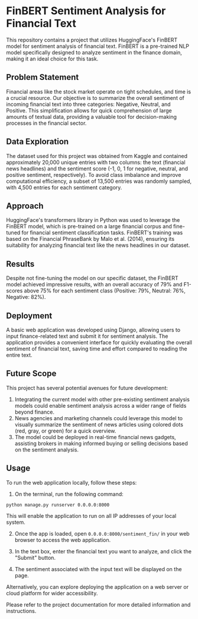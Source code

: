 # FinBERT Sentiment Analysis for Financial Text

This repository contains a project that utilizes HuggingFace's FinBERT model for sentiment analysis of financial text. FinBERT is a pre-trained NLP model specifically designed to analyze sentiment in the finance domain, making it an ideal choice for this task.

## Problem Statement

Financial areas like the stock market operate on tight schedules, and time is a crucial resource. Our objective is to summarize the overall sentiment of incoming financial text into three categories: Negative, Neutral, and Positive. This simplification allows for quick comprehension of large amounts of textual data, providing a valuable tool for decision-making processes in the financial sector.

## Data Exploration

The dataset used for this project was obtained from Kaggle and contained approximately 20,000 unique entries with two columns: the text (financial news headlines) and the sentiment score (-1, 0, 1 for negative, neutral, and positive sentiment, respectively). To avoid class imbalance and improve computational efficiency, a subset of 13,500 entries was randomly sampled, with 4,500 entries for each sentiment category.

## Approach

HuggingFace's transformers library in Python was used to leverage the FinBERT model, which is pre-trained on a large financial corpus and fine-tuned for financial sentiment classification tasks. FinBERT's training was based on the Financial PhraseBank by Malo et al. (2014), ensuring its suitability for analyzing financial text like the news headlines in our dataset.

## Results

Despite not fine-tuning the model on our specific dataset, the FinBERT model achieved impressive results, with an overall accuracy of 79% and F1-scores above 75% for each sentiment class (Positive: 79%, Neutral: 76%, Negative: 82%).

## Deployment

A basic web application was developed using Django, allowing users to input finance-related text and submit it for sentiment analysis. The application provides a convenient interface for quickly evaluating the overall sentiment of financial text, saving time and effort compared to reading the entire text.

## Future Scope

This project has several potential avenues for future development:

1. Integrating the current model with other pre-existing sentiment analysis models could enable sentiment analysis across a wider range of fields beyond finance.
2. News agencies and marketing channels could leverage this model to visually summarize the sentiment of news articles using colored dots (red, gray, or green) for a quick overview.
3. The model could be deployed in real-time financial news gadgets, assisting brokers in making informed buying or selling decisions based on the sentiment analysis.

## Usage

To run the web application locally, follow these steps:

1. On the terminal, run the following command:

```
python manage.py runserver 0.0.0.0:8000
```

This will enable the application to run on all IP addresses of your local system.

2. Once the app is loaded, open `0.0.0.0:8000/sentiment_fin/` in your web browser to access the web application.

3. In the text box, enter the financial text you want to analyze, and click the "Submit" button.

4. The sentiment associated with the input text will be displayed on the page.

Alternatively, you can explore deploying the application on a web server or cloud platform for wider accessibility.

Please refer to the project documentation for more detailed information and instructions.
